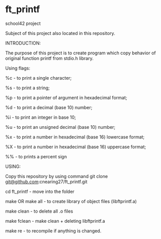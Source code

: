 # ft_printf
school42 project

Subject of this project also located in this repository.

INTRODUCTION:

The purpose of this project is to create program which copy behavior of original function printf from stdio.h library.

Using flags:

%c - to print a single character;

%s - to print a string;

%p - to print a pointer of argument in hexadecimal format;

%d - to print a decimal (base 10) number;

%i - to print an integer in base 10;

%u - to print an unsigned decimal (base 10) number;

%x - to print a number in hexadecimal (base 16) lowercase format;

%X - to print a number in hexadecimal (base 16) uppercase format;

%% - to prints a percent sign

USING:

Copy this repository by using command git clone git@github.com:cnearing27/ft_printf.git

cd ft_printf - move into the folder

make OR make all - to create library of object files (libftprintf.a)

make clean - to delete all .o files

make fclean - make clean + deleting libftprintf.a

make re - to recompile if anything is changed.
